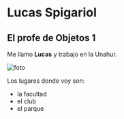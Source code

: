# Lucas Spigariol 

## El profe de Objetos 1

Me llamo **Lucas** y trabajo en la Unahur.

![foto]("lucas.jpg")

Los lugares donde voy son:
* la facultad
* el club
* el parque 






